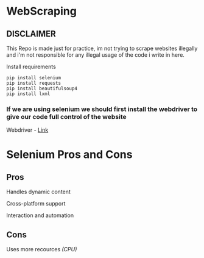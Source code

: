 # WebScraping
## DISCLAIMER
This Repo is made just for practice, im not trying to scrape websites illegally and i'm not responsible for any illegal usage of the code i write in here.

Install requirements

```pip
pip install selenium
pip install requests
pip install beautifulsoup4
pip install lxml
```

### If we are using selenium we should first install the webdriver to give our code full control of the website
Webdriver - [Link](https://chromedriver.chromium.org/downloads) 

# Selenium Pros and Cons
## Pros
Handles dynamic content

Cross-platform support

Interaction and automation

## Cons
Uses more recources _(CPU)_
